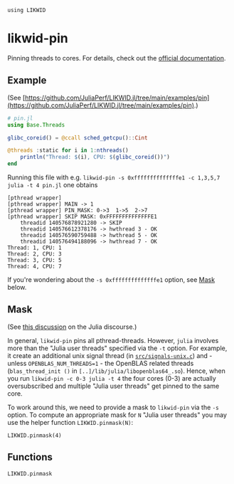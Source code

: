 ```@setup likwid
using LIKWID
```

# likwid-pin

Pinning threads to cores. For details, check out the [official documentation](https://github.com/RRZE-HPC/likwid/wiki/Likwid-Pin).

## Example

(See [https://github.com/JuliaPerf/LIKWID.jl/tree/main/examples/pin](https://github.com/JuliaPerf/LIKWID.jl/tree/main/examples/pin).)

```julia
# pin.jl
using Base.Threads

glibc_coreid() = @ccall sched_getcpu()::Cint

@threads :static for i in 1:nthreads()
    println("Thread: $(i), CPU: $(glibc_coreid())")
end
```

Running this file with e.g. `likwid-pin -s 0xffffffffffffffe1 -c 1,3,5,7 julia -t 4 pin.jl` one obtains
```
[pthread wrapper] 
[pthread wrapper] MAIN -> 1
[pthread wrapper] PIN_MASK: 0->3  1->5  2->7  
[pthread wrapper] SKIP MASK: 0xFFFFFFFFFFFFFFE1
	threadid 140576878921280 -> SKIP 
	threadid 140576612378176 -> hwthread 3 - OK
	threadid 140576590759488 -> hwthread 5 - OK
	threadid 140576494188096 -> hwthread 7 - OK
Thread: 1, CPU: 1
Thread: 2, CPU: 3
Thread: 3, CPU: 5
Thread: 4, CPU: 7
```

If you're wondering about the `-s 0xffffffffffffffe1` option, see [Mask](@ref) below.

## Mask

(See [this discussion](https://discourse.julialang.org/t/thread-affinitization-pinning-julia-threads-to-cores/58069/7) on the Julia discourse.)

In general, `likwid-pin` pins all pthread-threads. However, `julia` involves more than the "Julia user threads" specified via the `-t` option. For example, it create an additional unix signal thread (in [`src/signals-unix.c`](https://github.com/JuliaLang/julia/blob/master/src/signals-unix.c#L861)) and - unless `OPENBLAS_NUM_THREADS=1` - the OpenBLAS related threads (`blas_thread_init ()` in `[..]/lib/julia/libopenblas64_.so`). Hence, when you run `likwid-pin -c 0-3 julia -t 4` the four cores (0-3) are actually oversubscribed and multiple "Julia user threads" get pinned to the same core.

To work around this, we need to provide a mask to `likwid-pin` via the `-s` option. To compute an appropriate mask for `N` "Julia user threads" you may use the helper function `LIKWID.pinmask(N)`:

```@repl likwid
LIKWID.pinmask(4)
```

## Functions

```@docs
LIKWID.pinmask
```